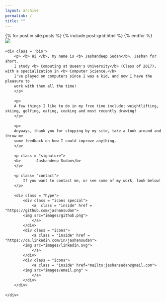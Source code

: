 ```yaml
---
layout: archive
permalink: /
title: ""
---
```


<head>
	<script src = "/pace.min.js"> </script>
	<link href= "/minimalLoad.css" rel = "stylesheet" />

</head>

<div class="tiles">
{% for post in site.posts %}
	{% include post-grid.html %}
{% endfor %}
</div><!-- /.tiles -->

<div class = 'container'>
	<div class='profile'>
		<img src="images/profile.png" style="width:420 px;height:540px;">
	</div>

	<div class = 'bio'>
		<p> <b> Hi </b>, my name is <b> Jashandeep Sudan</b>, Jashan for short. 
		I study <b> Computing at Queen's University</b> (Class of 2017), with a specialization in <b> Computer Science.</b>
		I've played on computers since I was a kid, and now I have the pleasure to
		work with them all the time!
		</p>

		<p>
		A few things I like to do in my free time include; weightlifting, skiing, golfing, eating, cooking and most recently drawing!
		</p>

		<p>
		Anyways, thank you for stopping by my site, take a look around and throw me
		some feedback on how I could improve anything.
		</p>

		<p class = "signature">
		<b>      -Jashandeep Sudan</b>
		</p>

		<p class= "contact">
			If you want to contact me, or see some of my work, look below!
		</p>

		<div class = "hype">
			<div class = "icons special">
				<a  class = "inside" href = "https://github.com/jashansudan">
			<img src="images/github.png">
				</a>
			</div>
			<div class = "icons">
				<a class = "inside" href = "https://ca.linkedin.com/in/jashansudan">
			<img src="images/linkedin.svg">
				</a>
			</div>
			<div class = "icons">
				<a class = "inside" href="mailto:jashansudan@gmail.com">
			<img src="images/email.png" >
				</a>
			</div>
		</div>

	</div>
</div>